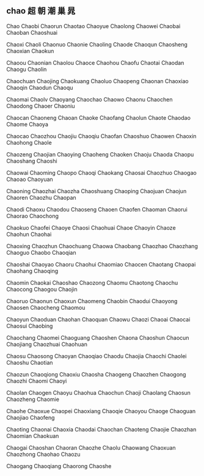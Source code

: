 chao  超 朝 潮 巢 晁
---

Chao Chaobi Chaorun Chaotao Chaoyue Chaolong Chaowei Chaobai Chaoban Chaoshuai

Chaoxi Chaoli Chaonuo Chaonie Chaoling Chaode Chaoqun Chaosheng Chaoxian Chaokun

Chaoou Chaonian Chaolou Chaoce Chaohou Chaofu Chaotai Chaodan Chaogu Chaolin

Chaochuan Chaojing Chaokuang Chaoluo Chaopeng Chaonan Chaoxiao Chaoqin Chaodun Chaoqu

Chaomai Chaolv Chaoyang Chaochao Chaowo Chaonu Chaochen Chaodong Chaoer Chaoniu

Chaocan Chaoneng Chaoan Chaoke Chaofang Chaolun Chaote Chaodao Chaome Chaoya

Chaocao Chaozhou Chaojiu Chaoqiu Chaofan Chaoshuo Chaowen Chaoxin Chaohong Chaole

Chaozeng Chaojian Chaoying Chaoheng Chaoken Chaoju Chaoda Chaopu Chaoshang Chaoshi

Chaowai Chaoming Chaopo Chaoqi Chaokang Chaosai Chaozhuo Chaogao Chaoao Chaoyuan

Chaoning Chaozhai Chaozha Chaoshuang Chaoping Chaojuan Chaojun Chaoren Chaozhu Chaopan

Chaodi Chaoxu Chaodou Chaoseng Chaoen Chaofen Chaoman Chaorui Chaorao Chaochong

Chaokuo Chaofei Chaoye Chaosi Chaohuai Chaoe Chaoyin Chaoze Chaohun Chaohai

Chaoxing Chaozhun Chaochuang Chaowa Chaobang Chaozhao Chaozhang Chaoguo Chaobo   Chaoqian

Chaoshai Chaoyao Chaoru Chaohui Chaomiao Chaocen Chaotang Chaopai Chaohang Chaoqing

Chaomin Chaokai Chaoshao Chaozong Chaomu Chaotong Chaochu Chaocong Chaogou Chaojin

Chaoruo Chaonun Chaoxun Chaomeng Chaobin Chaodui Chaoyong Chaosen Chaocheng Chaomou

Chaoyun Chaoduan Chaohan Chaoquan Chaowu Chaozi Chaoai Chaocai Chaosui Chaobing

Chaochang Chaomei Chaoguang Chaoshen Chaona Chaoshun Chaocun Chaojiang Chaozhuai Chaohuan

Chaosu Chaosong Chaoyan Chaoqiao Chaodu Chaojia Chaochi Chaolei Chaoshu Chaotian

Chaozun Chaoqiong Chaoxiu Chaosha Chaogeng Chaozhen Chaogong Chaozhi Chaomi Chaoyi

Chaolan Chaogen Chaoyu Chaohua Chaochun Chaoji Chaolang Chaosun Chaozheng Chaomie

Chaohe Chaoxue Chaopei Chaoxiang Chaoqie Chaoyou Chaoge Chaoguan Chaojiao Chaofeng

Chaoting Chaonai Chaoxia Chaodai Chaochan Chaoteng Chaojie Chaozhan Chaomian Chaokuan

Chaogai Chaoshan Chaoran Chaozhe Chaolu Chaowang Chaoxuan Chaozhong Chaohao Chaozu

Chaogang Chaoqiang Chaorong Chaoshe 
